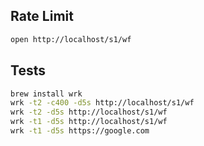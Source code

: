 ## Rate Limit

```bash
open http://localhost/s1/wf
```

## Tests

```bash
brew install wrk
wrk -t2 -c400 -d5s http://localhost/s1/wf
wrk -t2 -d5s http://localhost/s1/wf
wrk -t1 -d5s http://localhost/s1/wf
wrk -t1 -d5s https://google.com
```